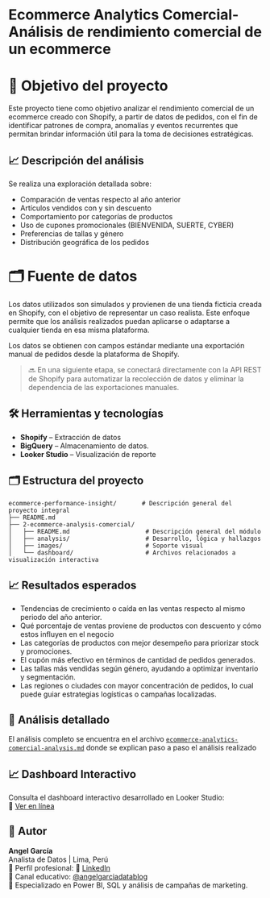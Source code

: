 # Ecommerce Analytics Comercial- Análisis de rendimiento comercial de un ecommerce

# 🎯 Objetivo del proyecto

Este proyecto tiene como objetivo analizar el rendimiento comercial de un ecommerce creado con Shopify, a partir de datos de pedidos, con el fin de identificar patrones de compra, anomalías y eventos recurrentes que permitan brindar información útil para la toma de decisiones estratégicas.

## 📈 Descripción del análisis

Se realiza una exploración detallada sobre:

- Comparación de ventas respecto al año anterior
- Artículos vendidos con y sin descuento
- Comportamiento por categorías de productos
- Uso de cupones promocionales (BIENVENIDA, SUERTE, CYBER)
- Preferencias de tallas y género
- Distribución geográfica de los pedidos

# 🗂 Fuente de datos

Los datos utilizados son simulados y provienen de una tienda ficticia creada en Shopify, con el objetivo de representar un caso realista. Este enfoque permite que los análisis realizados puedan aplicarse o adaptarse a cualquier tienda en esa misma plataforma.

Los datos se obtienen con campos estándar mediante una exportación manual de pedidos desde la plataforma de Shopify.


> 🔜 En una siguiente etapa, se conectará directamente con la API REST de Shopify para automatizar la recolección de datos y eliminar la dependencia de las exportaciones manuales.

## 🛠️ Herramientas y tecnologías

- **Shopify** – Extracción de datos
- **BigQuery** – Almacenamiento de datos.
- **Looker Studio** – Visualización de reporte


## 🗂️ Estructura del proyecto
```plaintext
ecommerce-performance-insight/       # Descripción general del proyecto integral
├── README.md                         
├── 2-ecommerce-analysis-comercial/    
│   ├── README.md                     # Descripción general del módulo
│   ├── analysis/                     # Desarrollo, lógica y hallazgos
│   ├── images/                       # Soporte visual
│   └── dashboard/                    # Archivos relacionados a visualización interactiva
```

## 📈 Resultados esperados

- Tendencias de crecimiento o caída en las ventas respecto al mismo periodo del año anterior.
- Qué porcentaje de ventas proviene de productos con descuento y cómo estos influyen en el negocio
- Las categorías de productos con mejor desempeño para priorizar stock y promociones.
- El cupón más efectivo en términos de cantidad de pedidos generados.
- Las tallas más vendidas según género, ayudando a optimizar inventario y segmentación.
- Las regiones o ciudades con mayor concentración de pedidos, lo cual puede guiar estrategias logísticas o campañas localizadas.


## 📓 Análisis detallado 

El análisis completo se encuentra en el archivo [`ecommerce-analytics-comercial-analysis.md`](analysis/ecommerce-analytics-comercial-analysis.md) donde se explican paso a paso el análisis realizado


## 📈 Dashboard Interactivo

Consulta el dashboard interactivo desarrollado en Looker Studio:  
🔗 [Ver en línea](https://lookerstudio.google.com/reporting/5e8d97c8-e7c4-4c62-93f5-0d7396d216d7)


## 👤 Autor

**Angel García**  
Analista de Datos | Lima, Perú  
👤 Perfil profesional: 🔗 [LinkedIn](https://www.linkedin.com/in/angelgarciachanga)  
🎥 Canal educativo: [@angelgarciadatablog](https://youtube.com/@angelgarciadatablog)  
💼 Especializado en Power BI, SQL y análisis de campañas de marketing.  



